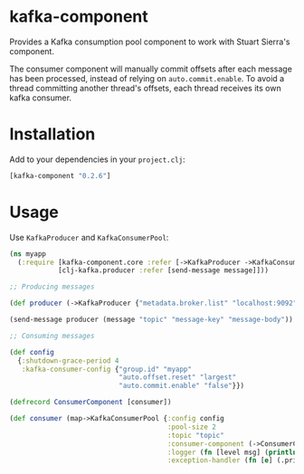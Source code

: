 # kafka-component

Provides a Kafka consumption pool component to work with Stuart Sierra's component.

The consumer component will manually commit offsets after each message has been processed, instead of relying on `auto.commit.enable`. To avoid a thread committing another thread's offsets, each thread receives its own kafka consumer.

# Installation

Add to your dependencies in your `project.clj`:

```clojure
[kafka-component "0.2.6"]
```

# Usage

Use `KafkaProducer` and `KafkaConsumerPool`:

```clojure
(ns myapp
  (:require [kafka-component.core :refer [->KafkaProducer ->KafkaConsumerPool]]
            [clj-kafka.producer :refer [send-message message]]))

;; Producing messages

(def producer (->KafkaProducer {"metadata.broker.list" "localhost:9092"}))

(send-message producer (message "topic" "message-key" "message-body"))

;; Consuming messages

(def config
  {:shutdown-grace-period 4
   :kafka-consumer-config {"group.id" "myapp"
                           "auto.offset.reset" "largest"
                           "auto.commit.enable" "false"}})

(defrecord ConsumerComponent [consumer])

(def consumer (map->KafkaConsumerPool {:config config
                                       :pool-size 2
                                       :topic "topic"
                                       :consumer-component (->ConsumerComponent (fn [kafka-msg] (println "Received message")))
                                       :logger (fn [level msg] (println level msg))
                                       :exception-handler (fn [e] (.printStackTrace e))}))

```
